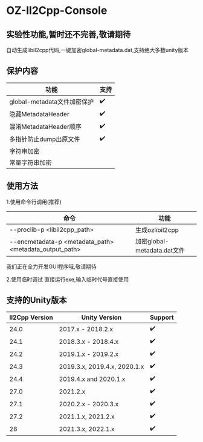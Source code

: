 # OZ-Il2Cpp-Console

## 实验性功能,暂时还不完善,敬请期待

自动生成libil2cpp代码,一键加密global-metadata.dat,支持绝大多数unity版本

## 保护内容

|功能                       |支持|
|---------------------------|----|
|global-metadata文件加密保护|✔️   |
|隐藏MetadataHeader         |✔️   |
|混淆MetadataHeader顺序     |✔️   |
|多指针防止dump出原文件     |✔️   |
|字符串加密                 |    |
|常量字符串加密             |    |

## 使用方法

1.使用命令行调用(推荐)

|命令                                                   |功能                       |
|-------------------------------------------------------|---------------------------|
|--proclib-p     <libil2cpp_path>                       |生成ozlibil2cpp            |
|--encmetadata-p <metadata_path> <metadata_output_path> |加密global-metadata.dat文件|

我们正在全力开发GUI程序哦,敬请期待

2.使用临时调试
直接运行exe,输入临时代号直接使用

## 支持的Unity版本

| Il2Cpp Version | Unity Version                | Support        |
| -------------- | ---------------------------- |--------------  |
| 24.0           | 2017.x - 2018.2.x            | ✔️             |
| 24.1           | 2018.3.x - 2018.4.x          | ✔️             |
| 24.2           | 2019.1.x - 2019.2.x          | ✔️             |
| 24.3           | 2019.3.x, 2019.4.x, 2020.1.x |✔️              |
| 24.4           | 2019.4.x and 2020.1.x        |✔️              |
| 27.0           | 2021.2.x                     | ✔️             |
| 27.1           | 2020.2.x - 2020.3.x          | ✔️             |
| 27.2           | 2021.1.x, 2021.2.x           | ✔️             |
| 28             | 2021.3.x, 2022.1.x           |✔️              |
